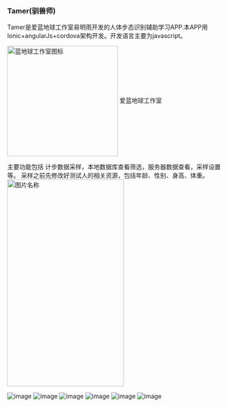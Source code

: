 ### Tamer(驯兽师)
Tamer是爱蓝地球工作室易明雨开发的人体步态识别辅助学习APP.本APP用Ionic+angularJs+cordova架构开发。开发语言主要为javascript。

<img src="https://avatars3.githubusercontent.com/u/16535358?v=3&s=466" width = "256" height = "256" alt="蓝地球工作室图标" align=center />
爱蓝地球工作室



主要功能包括 计步数据采样，本地数据库查看筛选，服务器数据查看，采样设置等。
采样之前先修改好测试人的相关资源，包括年龄、性别、身高、体重。
<img src="https://github.com/yimingyu/tamer/blob/master/screenshot/Screenshot_20161013-210935.png" width = "270" height = "480" alt="图片名称" align=center />

![image](https://github.com/yimingyu/tamer/blob/master/screenshot/Screenshot_20161013-211005.png)
![image](https://github.com/yimingyu/tamer/blob/master/screenshot/Screenshot_20161013-211842.png)
![image](https://github.com/yimingyu/tamer/blob/master/screenshot/Screenshot_20161013-211931.png)
![image](https://github.com/yimingyu/tamer/blob/master/screenshot/Screenshot_20161013-211944.png)
![image](https://github.com/yimingyu/tamer/blob/master/screenshot/Screenshot_20161013-212022.png)
![image](https://github.com/yimingyu/tamer/blob/master/screenshot/Screenshot_20161013-212045.png)


